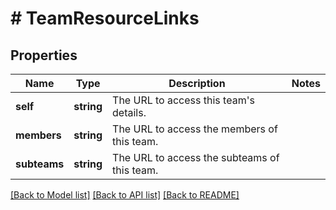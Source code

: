 # # TeamResourceLinks

## Properties

Name | Type | Description | Notes
------------ | ------------- | ------------- | -------------
**self** | **string** | The URL to access this team&#39;s details. |
**members** | **string** | The URL to access the members of this team. |
**subteams** | **string** | The URL to access the subteams of this team. |

[[Back to Model list]](../../README.md#models) [[Back to API list]](../../README.md#endpoints) [[Back to README]](../../README.md)
